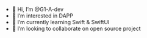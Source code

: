 - 👋 Hi, I’m @G1-A-dev
- 👀 I’m interested in DAPP
- 🌱 I’m currently learning Swift & SwiftUI
- 💞️ I’m looking to collaborate on open source project

<!---
G1-A-dev/G1-A-dev is a ✨ special ✨ repository because its `README.md` (this file) appears on your GitHub profile.
You can click the Preview link to take a look at your changes.
--->
